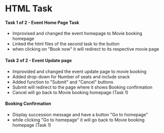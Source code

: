 <h1>HTML Task</h1>

<h4>Task 1 of 2 - Event Home Page  Task</h4>
<ul>
  <li>Improvised and changed the event homepage to Movie booking homepage</li>
  <li>Linked the html files of the second task to the button</li>
  <li>when clicking on "Book now" it will redirect to its respective movie page</li>
</ul>

<h4>Task 2 of 2 - Event Update page</h4>
<ul>
  <li>Improvided and changed the event update page to movie booking</li>
  <li>Added drop-down for Number of seats and include snack</li>
  <li>Added function to "Submit" and "Cancel" buttons</li>
  <li>Submit will redirect to the page where it shows Booking confirmation</li>
  <li>Cancel will go back to Movie booking homepage (Task 1)</li>
</ul>

<h4>Booking Confirmation</h4>
<ul>
  <li>Display succession message and have a button "Go to homepage"</li>
  <li>while clicking "Go to homepage" it will go back to Movie booking homepage (Task 1)</li>
</ul>
